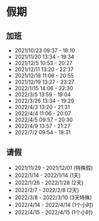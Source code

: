 # 假期

## 加班
- 2021/10/23 09:37 - 18:10
- 2021/11/20 13:34 - 19:34
- 2021/12/5  10:53 - 20:27
- 2021/12/11  13:20 - 22:37
- 2021/12/18  11:06 - 20:55
- 2021/12/19  13:27 - 23:27
- 2022/1/15   14:06 - 22:30
- 2022/3/5    13:59 - 19:04
- 2022/3/26 13:34 - 19:29
- 2022/4/3 13:20 - 21:31
- 2022/4/4 11:06 - 20:07
- 2022/4/5 09:57 - 20:30
- 2022/4/9 13:57 - 21:27
- 2022/7/2 09:54 - 18:31




## 请假
- 2021/11/29 - 2021/12/01 (特殊假)
- 2022/1/14 - 2022/1/14 (1天)
- 2022/1/26 - 2022/1/28 (2天)
- 2022/2/7  - 2022/2/8  (2天)
- 2022/3/8  - 2022/3/10 (3天特殊)
- 2022/4/14 - 2022/4/14 (1个小时)
- 2022/4/15 - 2022/4/15 (1个小时)




